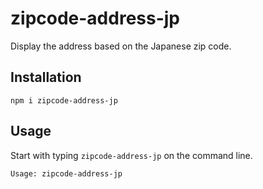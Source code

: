 # zipcode-address-jp
Display the address based on the Japanese zip code.

## Installation
```
npm i zipcode-address-jp
```
## Usage
Start with typing `zipcode-address-jp` on the command line.
```
Usage: zipcode-address-jp
```
